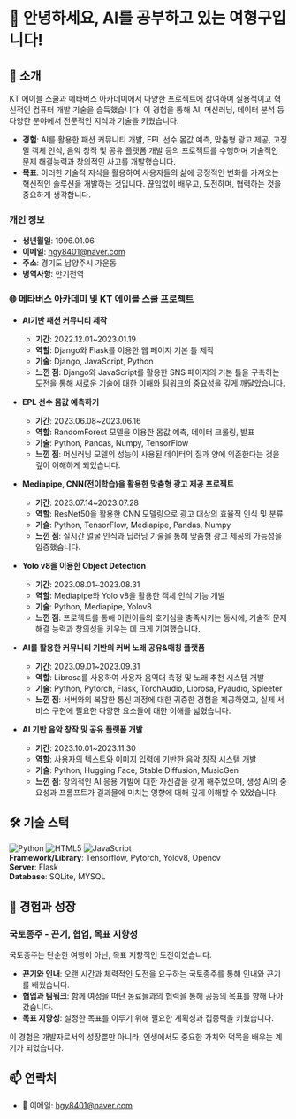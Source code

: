 # 👋 안녕하세요, AI를 공부하고 있는 여형구입니다!

## 🌟 소개
KT 에이블 스쿨과 메타버스 아카데미에서 다양한 프로젝트에 참여하며 실용적이고 혁신적인 컴퓨터 개발 기술을 습득했습니다. 이 경험을 통해 AI, 머신러닝, 데이터 분석 등 다양한 분야에서 전문적인 지식과 기술을 키웠습니다.

- **경험**: AI를 활용한 패션 커뮤니티 개발, EPL 선수 몸값 예측, 맞춤형 광고 제공, 고정밀 객체 인식, 음악 창작 및 공유 플랫폼 개발 등의 프로젝트를 수행하며 기술적인 문제 해결능력과 창의적인 사고를 개발했습니다.
- **목표**: 이러한 기술적 지식을 활용하여 사용자들의 삶에 긍정적인 변화를 가져오는 혁신적인 솔루션을 개발하는 것입니다. 끊임없이 배우고, 도전하며, 협력하는 것을 중요하게 생각합니다.

### 개인 정보
- **생년월일**: 1996.01.06
- **이메일**: [hgy8401@naver.com](mailto:hgy8401@naver.com)
- **주소**: 경기도 남양주시 가운동
- **병역사항**: 만기전역

### 🌐 메타버스 아카데미 및 KT 에이블 스쿨 프로젝트
- **AI기반 패션 커뮤니티 제작**
  - **기간**: 2022.12.01~2023.01.19
  - **역할**: Django와 Flask를 이용한 웹 페이지 기본 틀 제작
  - **기술**: Django, JavaScript, Python
  - **느낀 점**: Django와 JavaScript를 활용한 SNS 페이지의 기본 틀을 구축하는 도전을 통해 새로운 기술에 대한 이해와 팀워크의 중요성을 깊게 깨달았습니다.

- **EPL 선수 몸값 예측하기**
  - **기간**: 2023.06.08~2023.06.16
  - **역할**: RandomForest 모델을 이용한 몸값 예측, 데이터 크롤링, 발표
  - **기술**: Python, Pandas, Numpy, TensorFlow
  - **느낀 점**: 머신러닝 모델의 성능이 사용된 데이터의 질과 양에 의존한다는 것을 깊이 이해하게 되었습니다.

- **Mediapipe, CNN(전이학습)을 활용한 맞춤형 광고 제공 프로젝트**
  - **기간**: 2023.07.14~2023.07.28
  - **역할**: ResNet50을 활용한 CNN 모델링으로 광고 대상의 효율적 인식 및 분류
  - **기술**: Python, TensorFlow, Mediapipe, Pandas, Numpy
  - **느낀 점**: 실시간 얼굴 인식과 딥러닝 기술을 통해 맞춤형 광고 제공의 가능성을 입증했습니다.

- **Yolo v8을 이용한 Object Detection**
  - **기간**: 2023.08.01~2023.08.31
  - **역할**: Mediapipe와 Yolo v8을 활용한 객체 인식 기능 개발
  - **기술**: Python, Mediapipe, Yolov8
  - **느낀 점**: 프로젝트를 통해 어린이들의 호기심을 충족시키는 동시에, 기술적 문제 해결 능력과 창의성을 키우는 데 크게 기여했습니다.

- **AI를 활용한 커뮤니티 기반의 커버 노래 공유&매칭 플랫폼**
  - **기간**: 2023.09.01~2023.09.31
  - **역할**: Librosa를 사용하여 사용자 음역대 측정 및 노래 추천 시스템 개발
  - **기술**: Python, Pytorch, Flask, TorchAudio, Librosa, Pyaudio, Spleeter
  - **느낀 점**: 서버와의 복잡한 통신 과정에 대한 귀중한 경험을 제공하였고, 실제 서비스 구현에 필요한 다양한 요소들에 대한 이해를 넓혔습니다.

- **AI 기반 음악 창작 및 공유 플랫폼 개발**
  - **기간**: 2023.10.01~2023.11.30
  - **역할**: 사용자의 텍스트와 이미지 입력에 기반한 음악 창작 시스템 개발
  - **기술**: Python, Hugging Face, Stable Diffusion, MusicGen
  - **느낀 점**: 창의적인 AI 응용 개발에 대한 자신감을 갖게 해주었으며, 생성 AI의 중요성과 프롬프트가 결과물에 미치는 영향에 대해 깊게 이해할 수 있었습니다.


## 🛠 기술 스택
![Python](https://img.shields.io/badge/-Python-black?style=flat-square&logo=python) ![HTML5](https://img.shields.io/badge/-HTML5-black?style=flat-square&logo=html5) ![JavaScript](https://img.shields.io/badge/-JavaScript-black?style=flat-square&logo=javascript)  
**Framework/Library**: Tensorflow, Pytorch, Yolov8, Opencv  
**Server**: Flask  
**Database**: SQLite, MYSQL

## 🌱 경험과 성장
### 국토종주 - 끈기, 협업, 목표 지향성
국토종주는 단순한 여행이 아닌, 목표 지향적인 도전이었습니다.

- **끈기와 인내**: 오랜 시간과 체력적인 도전을 요구하는 국토종주를 통해 인내와 끈기를 배웠습니다.
- **협업과 팀워크**: 함께 여정을 떠난 동료들과의 협력을 통해 공동의 목표를 향해 나아갔습니다.
- **목표 지향성**: 설정한 목표를 이루기 위해 필요한 계획성과 집중력을 키웠습니다.

이 경험은 개발자로서의 성장뿐만 아니라, 인생에서도 중요한 가치와 덕목을 배우는 계기가 되었습니다.

## 📫 연락처
- 📧 이메일: [hgy8401@naver.com](mailto:hgy8401@naver.com)

